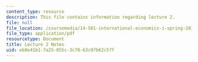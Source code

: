 ```yaml
---
content_type: resource
description: This file contains information regarding lecture 2.
file: null
file_location: /coursemedia/14-581-international-economics-i-spring-2013/eb8e41b17a25055c3c7063c97b62c57f_MIT14_581S13_classnotes2.pdf
file_type: application/pdf
resourcetype: Document
title: Lecture 2 Notes
uid: eb8e41b1-7a25-055c-3c70-63c97b62c57f
---
```

